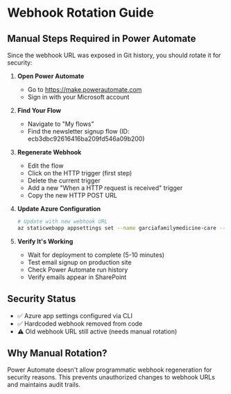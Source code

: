 # Webhook Rotation Guide

## Manual Steps Required in Power Automate

Since the webhook URL was exposed in Git history, you should rotate it for security:

1. **Open Power Automate**
   - Go to https://make.powerautomate.com
   - Sign in with your Microsoft account

2. **Find Your Flow**
   - Navigate to "My flows"
   - Find the newsletter signup flow (ID: ecb3dbc92616416ba209fd546a09b200)

3. **Regenerate Webhook**
   - Edit the flow
   - Click on the HTTP trigger (first step)
   - Delete the current trigger
   - Add a new "When a HTTP request is received" trigger
   - Copy the new HTTP POST URL

4. **Update Azure Configuration**
   ```bash
   # Update with new webhook URL
   az staticwebapp appsettings set --name garciafamilymedicine-care --resource-group GFMWebsites --setting-names NEXT_PUBLIC_NEWSLETTER_WEBHOOK_URL="YOUR_NEW_WEBHOOK_URL_HERE"
   ```

5. **Verify It's Working**
   - Wait for deployment to complete (5-10 minutes)
   - Test email signup on production site
   - Check Power Automate run history
   - Verify emails appear in SharePoint

## Security Status
- ✅ Azure app settings configured via CLI
- ✅ Hardcoded webhook removed from code
- ⚠️ Old webhook URL still active (needs manual rotation)

## Why Manual Rotation?
Power Automate doesn't allow programmatic webhook regeneration for security reasons. This prevents unauthorized changes to webhook URLs and maintains audit trails.